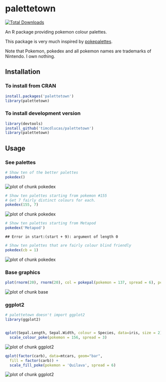 

palettetown
======

[![Total Downloads](http://cranlogs.r-pkg.org/badges/grand-total/palettetown)](http://cranlogs.r-pkg.org/badges/grand-total/palettetown/index.html)

An R package providing pokemon colour palettes.

This package is very much inspired by [pokepalettes](http://pokepalettes.com/#charizard).

Note that Pokemon, pokedex and all pokemon names are trademarks of Nintendo. I own nothing.



Installation
-------------

### To install from CRAN

```r
install.packages('palettetown')
library(palettetown)
```

### To install development version

```r
library(devtools)
install_github('timcdlucas/palettetown')
library(palettetown)
```

Usage
------

### See palettes




```r
# Show ten of the better palettes
pokedex()
```

![plot of chunk pokedex](figure/pokedex-1.png) 

```r
# Show ten palettes starting from pokemon #155
# Get 7 fairly distinct colours for each.
pokedex(155, 7)
```

![plot of chunk pokedex](figure/pokedex-2.png) 

```r
# Show ten palettes starting from Metapod
pokedex('Metapod')
```

```
## Error in start:(start + 9): argument of length 0
```

```r
# Show ten palettes that are fairly colour blind friendly
pokedex(cb = 1)
```

![plot of chunk pokedex](figure/pokedex-3.png) 


### Base graphics


```r
plot(rnorm(20), rnorm(20), col = pokepal(pokemon = 137, spread = 6), pch = 16, cex = 1.8)
```

![plot of chunk base](figure/base-1.png) 

### ggplot2

```r
# palettetown doesn't import ggplot2
library(ggplot2)


qplot(Sepal.Length, Sepal.Width, colour = Species, data=iris, size = 2) +
  scale_colour_poke(pokemon = 156, spread = 3)
```

![plot of chunk ggplot2](figure/ggplot2-1.png) 

```r
qplot(factor(carb), data=mtcars, geom="bar", 
  fill = factor(carb)) +
  scale_fill_poke(pokemon = 'Quilava', spread = 6)
```

![plot of chunk ggplot2](figure/ggplot2-2.png) 






